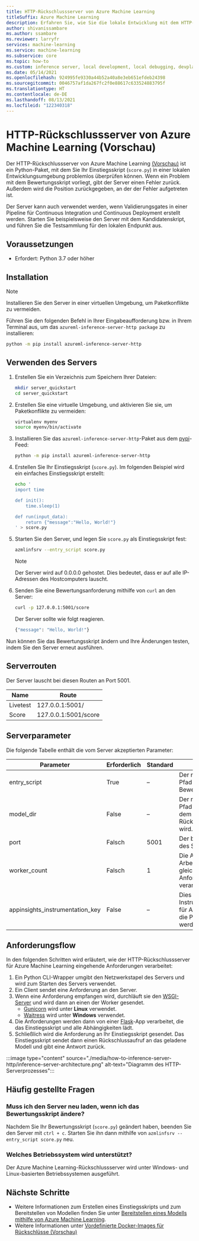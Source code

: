 ```yaml
---
title: HTTP-Rückschlussserver von Azure Machine Learning
titleSuffix: Azure Machine Learning
description: Erfahren Sie, wie Sie die lokale Entwicklung mit dem HTTP-Rückschlussserver für Azure Machine Learning aktivieren.
author: shivanissambare
ms.author: ssambare
ms.reviewer: larryfr
services: machine-learning
ms.service: machine-learning
ms.subservice: core
ms.topic: how-to
ms.custom: inference server, local development, local debugging, devplatv2
ms.date: 05/14/2021
ms.openlocfilehash: 924995fe9330a44b52a40a8e3eb651efdeb24398
ms.sourcegitcommit: 0046757af1da267fc2f0e88617c633524883795f
ms.translationtype: HT
ms.contentlocale: de-DE
ms.lasthandoff: 08/13/2021
ms.locfileid: "122340318"
---
```

# <a name="azure-machine-learning-inference-http-server-preview"></a>HTTP-Rückschlussserver von Azure Machine Learning (Vorschau)

Der HTTP-Rückschlussserver von Azure Machine Learning [(Vorschau)](https://azure.microsoft.com/support/legal/preview-supplemental-terms/) ist ein Python-Paket, mit dem Sie Ihr Einstiegsskript (`score.py`) in einer lokalen Entwicklungsumgebung problemlos überprüfen können. Wenn ein Problem mit dem Bewertungsskript vorliegt, gibt der Server einen Fehler zurück. Außerdem wird die Position zurückgegeben, an der der Fehler aufgetreten ist.

Der Server kann auch verwendet werden, wenn Validierungsgates in einer Pipeline für Continuous Integration und Continuous Deployment erstellt werden. Starten Sie beispielsweise den Server mit dem Kandidatenskript, und führen Sie die Testsammlung für den lokalen Endpunkt aus.

## <a name="prerequisites"></a>Voraussetzungen

- Erfordert: Python 3.7 oder höher

## <a name="installation"></a>Installation

> [!NOTE]
> Installieren Sie den Server in einer virtuellen Umgebung, um Paketkonflikte zu vermeiden.

Führen Sie den folgenden Befehl in Ihrer Eingabeaufforderung bzw. in Ihrem Terminal aus, um das `azureml-inference-server-http package` zu installieren:

```bash
python -m pip install azureml-inference-server-http
```

## <a name="use-the-server"></a>Verwenden des Servers

1. Erstellen Sie ein Verzeichnis zum Speichern Ihrer Dateien:

    ```bash
    mkdir server_quickstart
    cd server_quickstart
    ```

1. Erstellen Sie eine virtuelle Umgebung, und aktivieren Sie sie, um Paketkonflikte zu vermeiden:

    ```bash
    virtualenv myenv
    source myenv/bin/activate
    ```

1. Installieren Sie das `azureml-inference-server-http`-Paket aus dem [pypi](https://pypi.org/project/azureml-inference-server-http/)-Feed:

    ```bash
    python -m pip install azureml-inference-server-http
    ```

1. Erstellen Sie Ihr Einstiegsskript (`score.py`). Im folgenden Beispiel wird ein einfaches Einstiegsskript erstellt:

    ```bash
    echo '
    import time

    def init():
        time.sleep(1)

    def run(input_data):
        return {"message":"Hello, World!"}
    ' > score.py
    ```

1. Starten Sie den Server, und legen Sie `score.py` als Einstiegsskript fest:

    ```bash
    azmlinfsrv --entry_script score.py
    ```

    > [!NOTE]
    > Der Server wird auf 0.0.0.0 gehostet. Dies bedeutet, dass er auf alle IP-Adressen des Hostcomputers lauscht.

1. Senden Sie eine Bewertungsanforderung mithilfe von `curl` an den Server:

    ```bash
    curl -p 127.0.0.1:5001/score
    ```

    Der Server sollte wie folgt reagieren.

    ```bash
    {"message": "Hello, World!"}
    ```

Nun können Sie das Bewertungsskript ändern und Ihre Änderungen testen, indem Sie den Server erneut ausführen.

## <a name="server-routes"></a>Serverrouten

Der Server lauscht bei diesen Routen an Port 5001.

| Name | Route|
| --- | --- |
| Livetest | 127.0.0.1:5001/|
| Score | 127.0.0.1:5001/score|

## <a name="server-parameters"></a>Serverparameter

Die folgende Tabelle enthält die vom Server akzeptierten Parameter:

| Parameter | Erforderlich | Standard | BESCHREIBUNG |
| ---- | --- | ---- | ----|
| entry_script | True | – | Der relative oder absolute Pfad zum Bewertungsskript.|
| model_dir | False | – | Der relative oder absolute Pfad zum Verzeichnis mit dem Modell, das für Rückschlüsse verwendet wird.
| port | Falsch | 5001 | Der bereitstellende Port des Servers.|
| worker_count | Falsch | 1 | Die Anzahl von Arbeitsthreads, die gleichzeitige Anforderungen verarbeiten. |
| appinsights_instrumentation_key | False | – | Dies ist der Instrumentierungsschlüssel für Application Insights, wo die Protokolle veröffentlicht werden. |

## <a name="request-flow"></a>Anforderungsflow

In den folgenden Schritten wird erläutert, wie der HTTP-Rückschlussserver für Azure Machine Learning eingehende Anforderungen verarbeitet:

1. Ein Python CLI-Wrapper umgibt den Netzwerkstapel des Servers und wird zum Starten des Servers verwendet.
1. Ein Client sendet eine Anforderung an den Server.
1. Wenn eine Anforderung empfangen wird, durchläuft sie den [WSGI-Server](https://www.fullstackpython.com/wsgi-servers.html) und wird dann an einen der Worker gesendet.
    - [Gunicorn](https://docs.gunicorn.org/) wird unter __Linux__ verwendet.
    - [Waitress](https://docs.pylonsproject.org/projects/waitress/) wird unter __Windows__ verwendet.
1. Die Anforderungen werden dann von einer [Flask](https://flask.palletsprojects.com/)-App verarbeitet, die das Einstiegsskript und alle Abhängigkeiten lädt.
1. Schließlich wird die Anforderung an Ihr Einstiegsskript gesendet. Das Einstiegsskript sendet dann einen Rückschlussaufruf an das geladene Modell und gibt eine Antwort zurück.

:::image type="content" source="./media/how-to-inference-server-http/inference-server-architecture.png" alt-text="Diagramm des HTTP-Serverprozesses":::

## <a name="frequently-asked-questions"></a>Häufig gestellte Fragen

### <a name="do-i-need-to-reload-the-server-when-changing-the-score-script"></a>Muss ich den Server neu laden, wenn ich das Bewertungsskript ändere?

Nachdem Sie Ihr Bewertungsskript (`score.py`) geändert haben, beenden Sie den Server mit `ctrl + c`. Starten Sie ihn dann mithilfe von `azmlinfsrv --entry_script score.py` neu.

### <a name="which-os-is-supported"></a>Welches Betriebssystem wird unterstützt?

Der Azure Machine Learning-Rückschlussserver wird unter Windows- und Linux-basierten Betriebssystemen ausgeführt.

## <a name="next-steps"></a>Nächste Schritte

* Weitere Informationen zum Erstellen eines Einstiegsskripts und zum Bereitstellen von Modellen finden Sie unter [Bereitstellen eines Modells mithilfe von Azure Machine Learning](how-to-deploy-and-where.md).
* Weitere Informationen unter [Vordefinierte Docker-Images für Rückschlüsse (Vorschau)](concept-prebuilt-docker-images-inference.md)